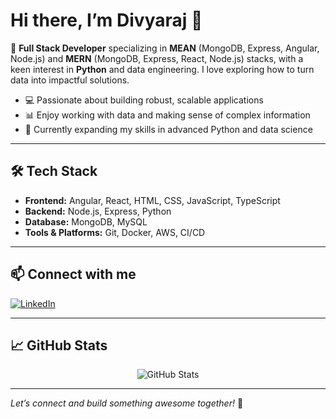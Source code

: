 # Hi there, I’m Divyaraj 👋

🌟 **Full Stack Developer** specializing in **MEAN** (MongoDB, Express, Angular, Node.js) and **MERN** (MongoDB, Express, React, Node.js) stacks, with a keen interest in **Python** and data engineering. I love exploring how to turn data into impactful solutions.

- 💻 Passionate about building robust, scalable applications
- 📊 Enjoy working with data and making sense of complex information
- 🌱 Currently expanding my skills in advanced Python and data science

---

## 🛠️ Tech Stack

- **Frontend:** Angular, React, HTML, CSS, JavaScript, TypeScript  
- **Backend:** Node.js, Express, Python  
- **Database:** MongoDB, MySQL  
- **Tools & Platforms:** Git, Docker, AWS, CI/CD

---

## 📫 Connect with me

[![LinkedIn](https://img.shields.io/badge/LinkedIn-0077B5?style=flat&logo=linkedin&logoColor=white)](https://linkedin.com/in/divyaraj-makwana)

---

## 📈 GitHub Stats

<p align="center">
  <img src="https://github-readme-stats.vercel.app/api?username=divyaraj25&show_icons=true&theme=radical" alt="GitHub Stats" />
</p>

---

*Let’s connect and build something awesome together!* 🚀

